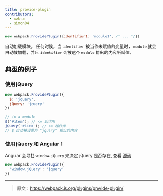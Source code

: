```yaml
---
title: provide-plugin
contributors:
  - sokra
  - simon04
---
```


```javascript
new webpack.ProvidePlugin({identifier1: 'module1', /* ... */})
```

自动加载模块。 任何时候，当 `identifier` 被当作未赋值的变量时， `module` 就会自动被加载，并且 `identifier` 会被这个 `module` 输出的内容所赋值。

## 典型的例子

### 使用 jQuery

```javascript
new webpack.ProvidePlugin({
  $: 'jquery',
  jQuery: 'jquery'
})
```

```javascript
// in a module
$('#item'); // <= 起作用
jQuery('#item'); // <= 起作用
// $ 自动被设置为 "jquery" 输出的内容
```

### 使用 jQuery 和 Angular 1

Angular 会寻找 `window.jQuery` 来决定 jQuery 是否存在, 查看 [源码](https://github.com/angular/angular.js/blob/v1.5.9/src/Angular.js#L1821-L1823)

```javascript
new webpack.ProvidePlugin({
  'window.jQuery': 'jquery'
})
```

***

> 原文：https://webpack.js.org/plugins/provide-plugin/